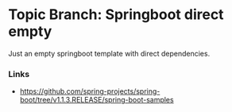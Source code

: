 # Topic Branch: Springboot direct empty
Just an empty springboot template with direct dependencies. 

### Links
* https://github.com/spring-projects/spring-boot/tree/v1.1.3.RELEASE/spring-boot-samples

